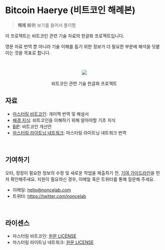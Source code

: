 # Bitcoin Haerye (비트코인 해례본)

> **해례** 解例 보기를 들어서 풀이함

이 프로젝트는 비트코인 관련 기술 자료의 한글화 프로젝트입니다.

영문 자료 번역 뿐 아니라 기술 이해를 돕기 위한 정보가 더 필요한 부분에 해석을 덧붙이는 것을 목표로 합니다.



<br>

<p align="center">
    <img src="https://upload.wikimedia.org/wikipedia/commons/thumb/4/46/Bitcoin.svg/150px-Bitcoin.svg.png"><br/><br>
    비트코인 관련 기술 한글화 프로젝트
</p>

## 자료

- [마스터링 비트코인](./mastering%20bitcoin/index.md): 개미책 번역 및 해설서
- [배경 지식](./background/index.md): 비트코인을 이해하기 위해 알아야할 기초 지식
- [BIP](./bip/index.md): 비트코인 개선안
- [마스터링 라이트닝 네트워크](./lnbook/index.md): 마스터링 라이트닝 네트워크 번역

<br>

## 기여하기

오타, 정정이 필요한 정보의 수정 및 새로운 작업을 제출하기 전, [기여 가이드라인](./guidelines/contributing.md)을 먼저 확인해주세요. 지원이 필요하신 경우, 이메일 혹은 트위터를 통해 질문해 주세요.

- 이메일: hello@noncelab.com
- 트위터: https://twitter.com/noncelab

<br>

## 라이센스

- 마스터링 비트코인: [원문 LICENSE](https://github.com/bitcoinbook/bitcoinbook/blob/develop/LICENSE)
- 마스터링 라이트닝 네트워크: [원문 LICENSE](https://github.com/lnbook/lnbook/blob/develop/LICENSE.md)
